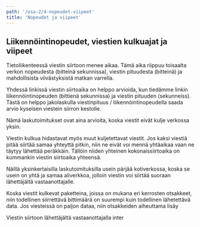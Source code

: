```yaml
---
path: '/osa-2/4-nopeudet-viipeet'
title: 'Nopeudet ja viipeet'
---
```



## Liikennöintinopeudet, viestien kulkuajat ja viipeet


Tietoliikenteessä viestin siirtoon menee aikaa. Tämä aika riippuu toisaalta verkon nopeudesta (bitteinä sekunnissa), viestin pituudesta (bitteinä) ja mahdollisista viivästyksistä matkan varrella.

Yhdessä linkissä viestin siirtoaika on helppo arvioida, kun tiedämme linkin liikennöintinopeuden (bittienä sekunnissa) ja viestin pituuden (sekunneiss). Tästä on helppo jakolaskulla viestinpituus / liikennöintinopeudella saada arvio kyseisen viestein siirron kestolle.

Nämä laskutoimitukset ovat aina arvioita, koska viestit eivät kulje verkossa yksin.

Viestin kulkua hidastavat myös muut kuljetettavat viestit. Jos kaksi viestiä pitää siirtää samaa yhteyttä pitkin, niin ne eivät voi mennä yhtäaikaa vaan ne täytyy lähettää peräkkäin. Tällöin niiden yhteinen kokonaissiirtoaika on kummankin viestin siirtoaika yhteensä.

Näillä yksinkertaisilla laskutoimituksilla usein pärjää kotiverkossa, koska se usein on yhtä ja samaa aliverkkoa, jolloin viestin voi siirtää suoraan lähettäjältä vastaanottajalle.

Koska viestit kulkevat paketteina, joissa on mukana eri kerrosten otsakkeet, niin todellinen siirrettävä bittimäärä on suurempi kuin todellinen lähetettävä data. Jos viesteissä on paljon dataa, niin otsakkeiden aiheuttama lisäy



Viestin siirtoon lähettäjältä vastaanottajalla inter



<quiznator id="5c24a8cd054d71123e35d3b8"></quiznator>
